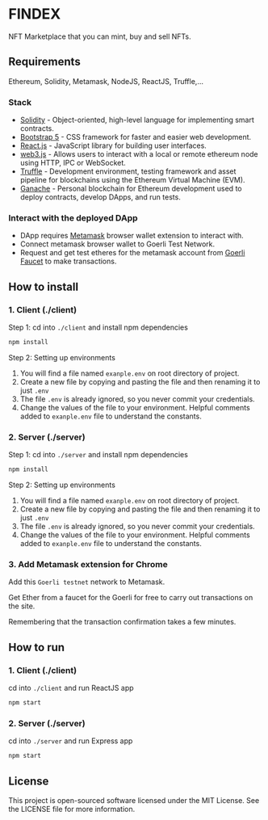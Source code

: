# FINDEX

NFT Marketplace that you can mint, buy and sell NFTs.

## Requirements

Ethereum, Solidity, Metamask, NodeJS, ReactJS, Truffle,...

### Stack

- [Solidity](https://docs.soliditylang.org/) - Object-oriented, high-level language for implementing smart contracts.
- [Bootstrap 5](https://getbootstrap.com/) - CSS framework for faster and easier web development.
- [React.js](https://reactjs.org/) - JavaScript library for building user interfaces.
- [web3.js](https://web3js.readthedocs.io/en/v1.3.4/) - Allows users to interact with a local or remote ethereum node using HTTP, IPC or WebSocket.
- [Truffle](https://www.trufflesuite.com/truffle) - Development environment, testing framework and asset pipeline for blockchains using the Ethereum Virtual Machine (EVM).
- [Ganache](https://www.trufflesuite.com/ganache) - Personal blockchain for Ethereum development used to deploy contracts, develop DApps, and run tests.

### Interact with the deployed DApp
- DApp requires [Metamask](https://metamask.io/) browser wallet extension to interact with.
- Connect metamask browser wallet to Goerli Test Network.
- Request and get test etheres for the metamask account from [Goerli Faucet](https://goerli-faucet.mudit.blog/) to make transactions.

## How to install

### 1. Client (./client)

Step 1: cd into `./client` and install npm dependencies

```bash
npm install
```

Step 2: Setting up environments

1.  You will find a file named `exanple.env` on root directory of project.
2.  Create a new file by copying and pasting the file and then renaming it to just `.env`
3.  The file `.env` is already ignored, so you never commit your credentials.
4.  Change the values of the file to your environment. Helpful comments added to `exanple.env` file to understand the constants.

### 2. Server (./server)

Step 1: cd into `./server` and install npm dependencies

```bash
npm install
```

Step 2: Setting up environments

1.  You will find a file named `exanple.env` on root directory of project.
2.  Create a new file by copying and pasting the file and then renaming it to just `.env`
3.  The file `.env` is already ignored, so you never commit your credentials.
4.  Change the values of the file to your environment. Helpful comments added to `exanple.env` file to understand the constants.

### 3. Add Metamask extension for Chrome

Add this `Goerli testnet` network to Metamask.

Get Ether from a faucet for the Goerli for free to carry out transactions on the site.

Remembering that the transaction confirmation takes a few minutes.

## How to run

### 1. Client (./client)

cd into `./client` and run ReactJS app

```bash
npm start
```

### 2. Server (./server)

cd into `./server` and run Express app

```bash
npm start
```

## License

This project is open-sourced software licensed under the MIT License. See the LICENSE file for more information.
